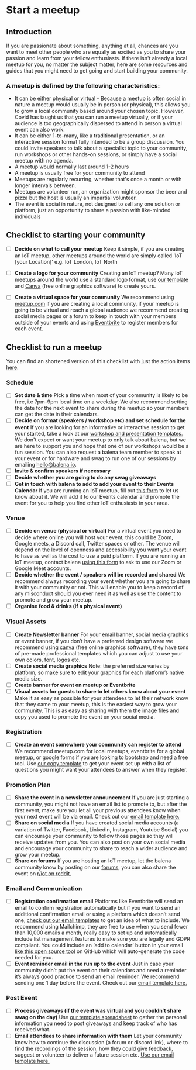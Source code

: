 # Start a meetup

## Introduction

If you are passionate about something, anything at all, chances are you want to meet other people who are equally as excited as you to share your passion and learn from your fellow enthusiasts. If there isn't already a local meetup for you, no matter the subject matter, here are some resources and guides that you might need to get going and start building your community.

### A meetup is defined by the following characteristics:

* It can be either physical or virtual - Because a meetup is often social in nature a meetup would usually be in person (or physical), this allows you to grow a local community based around your chosen topic. However, Covid has taught us that you can run a meetup virtually, or if your audience is too geographically dispersed to attend in person a virtual event can also work.
* It can be either 1-to-many, like a traditional presentation, or an interactive session format fully intended to be a group discussion.  You could invite speakers to talk about a specialist topic to your community, run workshops or other hands-on sessions, or simply have a social meetup with no agenda.
* A meetup would normally last around 1-2 hours
* A meetup is usually free for your community to attend
* Meetups are regularly recurring, whether that's once a month or with longer intervals between.
* Meetups are volunteer run, an organization might sponsor the beer and pizza but the host is usually an impartial volunteer.
* The event is social in nature, not designed to sell any one solution or platform, just an opportunity to share a passion with like-minded individuals


## Checklist to starting your community
 - [ ] **Decide on what to call your meetup**
        Keep it simple, if you are creating an IoT meetup, other meetups around the world are simply called ‘IoT [your Location]’ e.g. IoT London, IoT North
 - [ ] **Create a logo for your community**
        Creating an IoT meetup? Many IoT meetups around the world use a standard logo format, use [our template](https://community.balena.io/assets/start-a-meetup-resources/iot-meetup-logo-guidelines.md) and [Canva](https://www.canva.com/) (free online graphics software) to create yours. 
 - [ ] **Create a virtual space for your community**
        We recommend using [meetup.com](https://www.meetup.com/) if you are creating a local community, if your meetup is going to be virtual and reach a global audience we recommend creating social media pages or a forum to keep in touch with your members outside of your events and using [Eventbrite](https://www.eventbrite.co.uk/) to register members for each event.


## Checklist to run a meetup 
You can find an shortened version of this checklist with just the action items [here](https://community.balena.io/assets/start-a-meetup-resources/meetup-checklist.xlsx).

### Schedule 

- [ ] **Set date & time**
        Pick a time when most of your community is likely to be free, i.e 7pm-9pm local time on a weekday. We also recommend setting the date for the next event to share during the meetup so your members can get the date in their calendars.
- [ ] **Decide on format (speakers / workshop etc) and set schedule for the event**
        If you are looking for an informative or interactive session to get your started, take a look at our [workshop and presentation templates.]() We don't expect or want your meetup to only talk about balena, but we are here to support you and hope that one of our workshops would be a fun session. You can also request a balena team member to speak at your event or for hardware and swag to run one of our sessions by emailing hello@balena.io.
- [ ] **Invite & confirm speakers if necessary**
- [ ] **Decide whether you are going to do any swag giveaways**
- [ ] **Get in touch with balena to add to add your event to their Events Calendar**
        If you are running an IoT meetup, fill out [this form](https://balena.typeform.com/to/Zepuzolm) to let us know about it. We will add it to our Events calendar and promote the event for you to help you find other IoT enthusiasts in your area.

### Venue
- [ ] **Decide on venue (physical or virtual)**
        For a virtual event you need to decide where online you will host your event, this could be Zoom, Google meets, a Discord call, Twitter spaces or other. The venue will depend on the level of openness and accessibility you want your event to have as well as the cost to use a paid platform. If you are running an IoT meetup, contact balena [using this form](https://balena.typeform.com/to/Zepuzolm) to ask to use our Zoom or Google Meet accounts.
- [ ] **Decide whether the event / speakers will be recorded and shared**
        We recommend always recording your event whether you are going to share it with your community or not. This will enable you to keep a record of any misconduct should you ever need it as well as use the content to promote and grow your meetup. 
- [ ] **Organise food & drinks (if a physical event)**

### Visual Assets

- [ ] **Create Newsletter banner**
        For your email banner, social media graphics or event banner, if you don’t have a preferred design software we recommend using [canva](https://www.canva.com/) (free online graphics software), they have tons of pre-made professional templates which you can adjust to use your own colors, font, logos etc.
- [ ] **Create social media graphics**
        Note: the preferred size varies by platform, so make sure to edit your graphics for each platform’s native media size.
- [ ] **Create banner for event on meetup or Eventbrite**
- [ ] **Visual assets for guests to share to let others know about your event**
        Make it as easy as possible for your attendees to let their network know that they came to your meetup, this is the easiest way to grow your community. This is as easy as sharing with them the image files and copy you used to promote the event on your social media.

### Registration

- [ ] **Create an event somewhere your community can register to attend**
        We recommend meetup.com for local meetups, eventbrite for a global meetup, or google forms if you are looking to bootstrap and need a free tool. Use [our copy template](https://community.balena.io/assets/start-a-meetup-resources/eventbrite-copy-template.md) to get your event set up with a list of questions you might want your attendees to answer when they register.

### Promotion Plan 

- [ ] **Share the event in a newsletter announcement**
        If you are just starting a community, you might not have an email list to promote to, but after the first event, make sure you let all your previous attendees know when your next event will be via email. Check out our [email template here.](https://community.balena.io/assets/start-a-meetup-resources/meetup-email-templates.md)
- [ ] **Share on social media**
        If you have created social media accounts (a variation of Twitter, Facebook, LinkedIn, Instagram, Youtube Social) you can encourage your community to follow those pages so they will receive updates from you. You can also post on your own social media and encourage your community to share to reach a wider audience and grow your meetup.
- [ ] **Share on forums**
        If you are hosting an IoT meetup, let the balena community know by posting on our [forums](https://forums.balena.io/c/general/49), you can also share the event on [r/iot on reddit.](https://www.reddit.com/r/IOT/)

### Email and Communication 

- [ ] **Registration confirmation email** 
        Platforms like Eventbrite will send an email to confirm registration automatically but if you want to send an additional confirmation email or using a platform which doesn’t send one, [check out our email templates](https://community.balena.io/assets/start-a-meetup-resources/meetup-email-templates.md) to get an idea of what to include. We recommend using Mailchimp, they are free to use when you send fewer than 10,000 emails a month, really easy to set up and automatically include list management features to make sure you are legally and GDPR compliant. You could include an ‘add to calendar’ button in your email [like this open source tool](https://github.com/carlsednaoui/add-to-calendar-buttons) on GitHub which will auto-generate the code needed for you.
- [ ] **Event reminder email in the run up to the event**
        Just in case your community didn’t put the event on their calendars and need a reminder it’s always good practice to send an email reminder. We recommend sending one 1 day before the event. Check out our [email template here.](https://community.balena.io/assets/start-a-meetup-resources/meetup-email-templates.md)

### Post Event

- [ ] **Process giveaways (if the event was virtual and you couldn't share swag on the day)**
        Use [our template spreadsheet](https://community.balena.io/assets/start-a-meetup-resources/template-swag-giveaways.md) to gather the personal information you need to post giveaways and keep track of who has received what.
- [ ] **Email attendees to share information with them** 
        Let your community know how to continue the discussion (a forum or discord link), where to find the recordings of the session, how they could give feedback, suggest or volunteer to deliver a future session etc. [Use our email template here.](https://community.balena.io/assets/start-a-meetup-resources/meetup-email-templates.md)